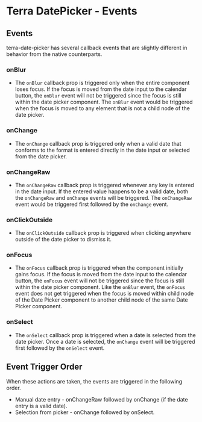 # Terra DatePicker - Events

## Events
terra-date-picker has several callback events that are slightly different in behavior from the native counterparts.

### onBlur
* The `onBlur` callback prop is triggered only when the entire component loses focus. If the focus is moved from the date input to the calendar button, the `onBlur` event will not be triggered since the focus is still within the date picker component. The `onBlur` event would be triggered when the focus is moved to any element that is not a child node of the date picker.

### onChange
* The `onChange` callback prop is triggered only when a valid date that conforms to the format is entered directly in the date input or selected from the date picker.

### onChangeRaw
* The `onChangeRaw` callback prop is triggered whenever any key is entered in the date input. If the entered value happens to be a valid date, both the `onChangeRaw` and `onChange` events will be triggered. The `onChangeRaw` event would be triggered first followed by the `onChange` event.

### onClickOutside
* The `onClickOutside` callback prop is triggered when clicking anywhere outside of the date picker to dismiss it.

### onFocus
* The `onFocus` callback prop is triggered when the component initially gains focus. If the focus is moved from the date input to the calendar button, the `onFocus` event will not be triggered since the focus is still within the date picker component. Like the `onBlur` event, the `onFocus` event does not get triggered when the focus is moved within child node of the Date Picker component to another child node of the same Date Picker component.

### onSelect
* The `onSelect` callback prop is triggered when a date is selected from the date picker. Once a date is selected, the `onChange` event will be triggered first followed by the `onSelect` event.

## Event Trigger Order
When these actions are taken, the events are triggered in the following order.
* Manual date entry - onChangeRaw followed by onChange (if the date entry is a valid date).
* Selection from picker - onChange followed by onSelect.
